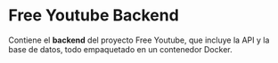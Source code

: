 # Free Youtube Backend

Contiene el **backend** del proyecto Free Youtube, que incluye la API y la base de datos, todo empaquetado en un contenedor Docker.
